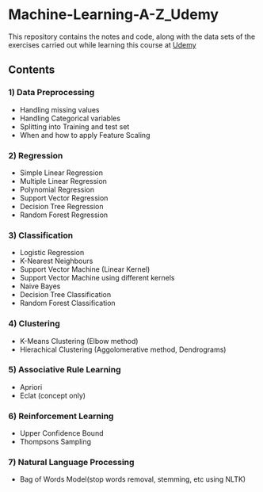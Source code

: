 # Machine-Learning-A-Z_Udemy

This repository contains the notes and code, along with the data sets of the exercises carried out while learning this course at [Udemy](Machine-Learning-A-Z_Udemy)

## Contents

### 1) Data Preprocessing
- Handling missing values
- Handling Categorical variables
- Splitting into Training and test set
- When and how to apply Feature Scaling

### 2) Regression
- Simple Linear Regression
- Multiple Linear Regression
- Polynomial Regression
- Support Vector Regression
- Decision Tree Regression
- Random Forest Regression

### 3) Classification
- Logistic Regression
- K-Nearest Neighbours
- Support Vector Machine (Linear Kernel)
- Support Vector Machine using different kernels
- Naive Bayes
- Decision Tree Classification
- Random Forest Classification

### 4) Clustering
- K-Means Clustering (Elbow method)
- Hierachical Clustering (Aggolomerative method, Dendrograms)

### 5) Associative Rule Learning
- Apriori
- Eclat (concept only)

### 6) Reinforcement Learning
- Upper Confidence Bound
- Thompsons Sampling

### 7) Natural Language Processing
- Bag of Words Model(stop words removal, stemming, etc using NLTK)